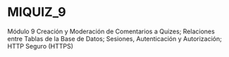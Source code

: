 ﻿MIQUIZ_9
========
Módulo 9
Creación y Moderación de Comentarios a Quizes;
Relaciones entre Tablas de la Base de Datos;
Sesiones, Autenticación y Autorización;
HTTP Seguro (HTTPS) 